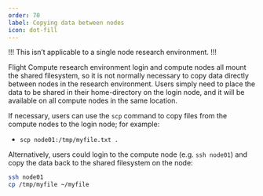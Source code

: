 ```yaml
---
order: 70
label: Copying data between nodes
icon: dot-fill
---
```




!!!
This isn’t applicable to a single node research environment.
!!!

Flight Compute research environment login and compute nodes all mount the shared filesystem, so it is not normally necessary to copy data directly between nodes in the research environment. Users simply need to place the data to be shared in their home-directory on the login node, and it will be available on all compute nodes in the same location.

If necessary, users can use the `scp` command to copy files from the compute nodes to the login node; for example:

- `scp node01:/tmp/myfile.txt .`

Alternatively, users could login to the compute node (e.g. `ssh node01`) and copy the data back to the shared filesystem on the node:

```bash
ssh node01
cp /tmp/myfile ~/myfile
```
